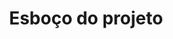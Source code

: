 <h1 align="center"> Esboço do projeto </h1>
<img src="https://i.imgur.com/ZCGh2R0.png" alt="">
<img src="https://i.imgur.com/nb32NEv.png" alt="">
<img src="https://i.imgur.com/WiKrEBU.png" alt="">
<img src="https://i.imgur.com/OSpO5si.png" alt="">

